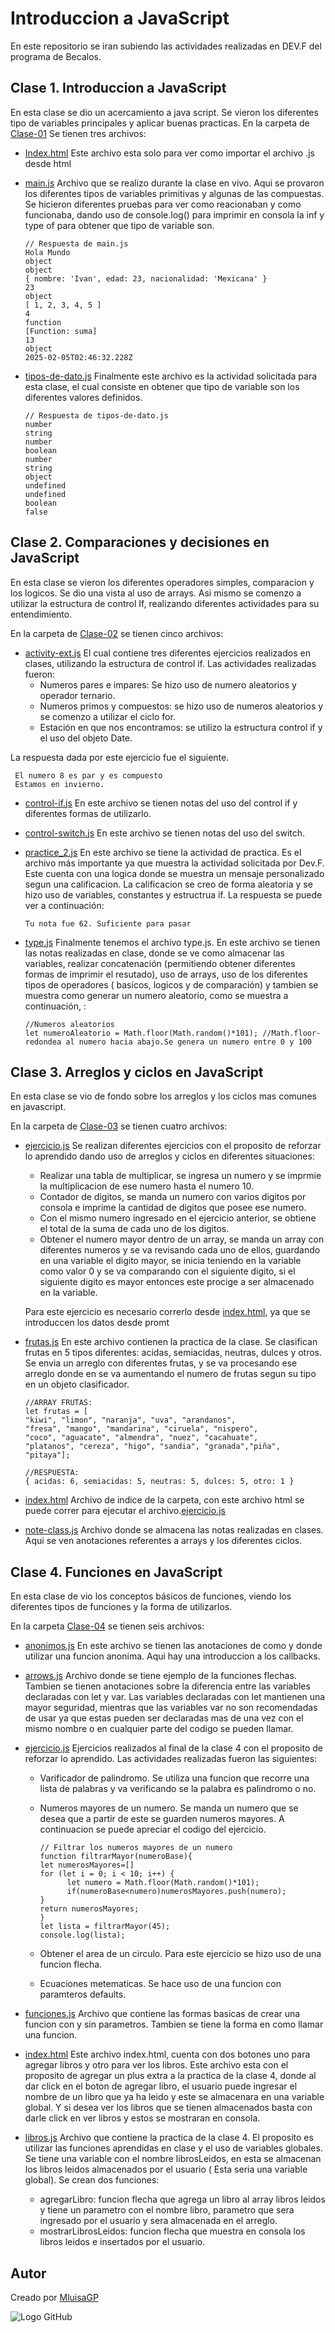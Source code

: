 # Introduccion a JavaScript

En este repositorio se iran subiendo las actividades realizadas en DEV.F del programa de Becalos.

## Clase 1. Introduccion a JavaScript

En esta clase se dio un acercamiento a java script. Se vieron los diferentes tipo de variables principales y aplicar buenas practicas.
En la carpeta de [Clase-01](https://github.com/MLuisaGP/Becalos-Introduccion-JavaScript/tree/main/Clase-01)
Se tienen tres archivos:
- [Index.html](https://github.com/MLuisaGP/Becalos-Introduccion-JavaScript/blob/main/Clase-01/index.html) Este archivo esta solo para ver como importar el archivo .js desde html

- [main.js](https://github.com/MLuisaGP/Becalos-Introduccion-JavaScript/blob/main/Clase-01/main.js) Archivo que se realizo durante la clase en vivo. Aqui se provaron los diferentes tipos de variables primitivas y algunas de las compuestas. Se hicieron diferentes pruebas para ver como reacionaban y como funcionaba, dando uso de console.log() para imprimir en consola la inf y type of para obtener que tipo de variable son. 

      // Respuesta de main.js
      Hola Mundo
      object
      object
      { nombre: 'Ivan', edad: 23, nacionalidad: 'Mexicana' }
      23
      object
      [ 1, 2, 3, 4, 5 ]
      4
      function
      [Function: suma]
      13
      object
      2025-02-05T02:46:32.228Z
  
- [tipos-de-dato.js](https://github.com/MLuisaGP/Becalos-Introduccion-JavaScript/blob/main/Clase-01/tipos-de-dato.js) Finalmente este archivo es la actividad solicitada para esta clase, el cual consiste en obtener que tipo de variable son los diferentes valores definidos.  

      // Respuesta de tipos-de-dato.js
      number
      string
      number
      boolean
      number
      string
      object
      undefined
      undefined
      boolean
      false


## Clase 2. Comparaciones y decisiones en JavaScript

En esta clase se vieron los diferentes operadores simples, comparacion y los logicos. Se dio una vista al uso de arrays. Asi mismo se comenzo a utilizar la estructura de control If, realizando diferentes actividades para su entendimiento.

En la carpeta de [Clase-02](https://github.com/MLuisaGP/Becalos-Introduccion-JavaScript/tree/main/Clase-02)
se tienen cinco archivos:
- [activity-ext.js](https://github.com/MLuisaGP/Becalos-Introduccion-JavaScript/blob/main/Clase-02/activity-ext.js) El cual contiene tres diferentes ejercicios realizados en clases, utilizando la estructura de control if. Las actividades realizadas fueron:
  - Numeros pares e impares: Se hizo uso de numero aleatorios y operador ternario.
  - Numeros primos y compuestos: se hizo uso de numeros aleatorios y se comenzo a utilizar el ciclo for.
  - Estación en que nos encontramos: se utilizo la estructura control if y el uso del objeto Date.

 La respuesta dada por este ejercicio fue el siguiente.

     El numero 8 es par y es compuesto
     Estamos en invierno.

- [control-if.js](https://github.com/MLuisaGP/Becalos-Introduccion-JavaScript/blob/main/Clase-02/control-if.js) En este archivo se tienen notas del uso del control if y diferentes formas de utilizarlo. 

- [control-switch.js](https://github.com/MLuisaGP/Becalos-Introduccion-JavaScript/blob/main/Clase-02/control-switch.js) En este archivo se tienen notas del uso del switch. 

- [practice_2.js](https://github.com/MLuisaGP/Becalos-Introduccion-JavaScript/blob/main/Clase-02/practice_2.js) En este archivo se tiene la actividad de practica. Es el archivo más importante ya que muestra la actividad solicitada por Dev.F. Este cuenta con una logica donde se muestra un mensaje personalizado segun una calificacion. La calificacion se creo de forma aleatoria y se hizo uso de variables, constantes y estructrua if.
La respuesta se puede ver a continuación:

      Tu nota fue 62. Suficiente para pasar


- [type.js](https://github.com/MLuisaGP/Becalos-Introduccion-JavaScript/blob/main/Clase-02/type.js) Finalmente tenemos el archivo type.js. En este archivo se tienen las notas realizadas en clase, donde se ve como almacenar las variables, realizar concatenación (permitiendo obtener diferentes formas de imprimir el resutado), uso de arrays, uso de los diferentes tipos de operadores ( basicos, logicos y de comparación) y tambien se muestra como generar un numero aleatorio, como se muestra a continuación, :

      //Numeros aleatorios
      let numeroAleatorio = Math.floor(Math.random()*101); //Math.floor- redondea al numero hacia abajo.Se genera un numero entre 0 y 100

## Clase 3. Arreglos y ciclos en JavaScript

En esta clase se vio de fondo sobre los arreglos y los ciclos mas comunes en javascript.

En la carpeta de [Clase-03](https://github.com/MLuisaGP/Becalos-Introduccion-JavaScript/tree/main/Clase-03)
se tienen cuatro archivos:
- [ejercicio.js](https://github.com/MLuisaGP/Becalos-Introduccion-JavaScript/blob/main/Clase-03/ejercicio.js) Se realizan diferentes ejercicios con el proposito de reforzar lo aprendido dando uso de arreglos y ciclos en diferentes situaciones:
  - Realizar una tabla de multiplicar, se ingresa un numero y se imprmie la multiplicacion de ese numero hasta el numero 10.
  - Contador de digitos, se manda un numero con varios digitos por consola e imprime la cantidad de digitos que posee ese numero.
  - Con el mismo numero ingresado en el ejercicio anterior, se obtiene el total de la suma de cada uno de los digitos.
  - Obtener el numero mayor dentro de un array, se manda un array con diferentes numeros y se va revisando cada uno de ellos, guardando en una variable el digito mayor, se inicia teniendo en la variable como valor 0 y se va comparando con el siguiente digito, si el siguiente digito es mayor entonces este procige a ser almacenado en la variable.
  
  Para este ejercicio es necesario correrlo desde [index.html](https://github.com/MLuisaGP/Becalos-Introduccion-JavaScript/blob/main/Clase-03/index.html), ya que se introduccen los datos desde promt

- [frutas.js](https://github.com/MLuisaGP/Becalos-Introduccion-JavaScript/blob/main/Clase-03/frutas.js) En este archivo contienen la practica de la clase. Se clasifican frutas en 5 tipos diferentes: acidas, semiacidas, neutras, dulces y otros. Se envia un arreglo con diferentes frutas, y se va procesando ese arreglo donde en se va aumentando el numero de frutas segun su tipo en un objeto clasificador.

      //ARRAY FRUTAS:
      let frutas = [
      "kiwi", "limon", "naranja", "uva", "arandanos",
      "fresa", "mango", "mandarina", "ciruela", "nispero",
      "coco", "aguacate", "almendra", "nuez", "cacahuate",
      "platanos", "cereza", "higo", "sandia", "granada","piña",
      "pitaya"];

      //RESPUESTA:
      { acidas: 6, semiacidas: 5, neutras: 5, dulces: 5, otro: 1 }

- [index.html](https://github.com/MLuisaGP/Becalos-Introduccion-JavaScript/blob/main/Clase-03/index.html) Archivo de indice de la carpeta, con este archivo html se puede correr para ejecutar el archivo.[ejercicio.js](https://github.com/MLuisaGP/Becalos-Introduccion-JavaScript/blob/main/Clase-03/ejercicio.js)

- [note-class.js](https://github.com/MLuisaGP/Becalos-Introduccion-JavaScript/blob/main/Clase-03/note-class.js) Archivo donde se almacena las notas realizadas en clases. Aqui se ven anotaciones referentes a arrays y los diferentes ciclos.

## Clase 4. Funciones en JavaScript

En esta clase de vio los conceptos básicos de funciones, viendo los diferentes tipos de funciones y la forma de utilizarlos.

En la carpeta [Clase-04](https://github.com/MLuisaGP/Becalos-Introduccion-JavaScript/tree/main/Clase-04)
se tienen seis archivos:
- [anonimos.js](https://github.com/MLuisaGP/Becalos-Introduccion-JavaScript/blob/main/Clase-04/anonimos.js) En este archivo se tienen las anotaciones de como y donde utilizar una funcion anonima. Aqui hay una introduccion a los callbacks.

- [arrows.js](https://github.com/MLuisaGP/Becalos-Introduccion-JavaScript/blob/main/Clase-04/arrows.js) Archivo donde se tiene ejemplo de la funciones flechas. Tambien se tienen anotaciones sobre la diferencia entre las variables declaradas con let y var. Las variables declaradas con let mantienen una mayor seguridad, mientras que las variables var no son recomendadas de usar ya que estas pueden ser declaradas mas de una vez con el mismo nombre o en cualquier parte del codigo se pueden llamar.

- [ejercicio.js](https://github.com/MLuisaGP/Becalos-Introduccion-JavaScript/blob/main/Clase-04/ejercicio.js) Ejercicios realizados al final de la clase 4 con el proposito de reforzar lo aprendido. Las actividades realizadas fueron las siguientes:
   - Varificador de palindromo. Se utiliza una funcion que recorre una lista de palabras y va verificando se la palabra es palindromo o no.
   - Numeros mayores de un numero. Se manda un numero que se desea que a partir de este se guarden numeros mayores. A continuacion se puede apreciar el codigo del ejercicio.

         // Filtrar los numeros mayores de un numero
         function filtrarMayor(numeroBase){
         let numerosMayores=[]
         for (let i = 0; i < 10; i++) {
               let numero = Math.floor(Math.random()*101); 
               if(numeroBase<numero)numerosMayores.push(numero);
         }
         return numerosMayores;
         }         
         let lista = filtrarMayor(45);
         console.log(lista);
  
  - Obtener el area de un circulo. Para este ejercicio se hizo uso de una funcion flecha.
  - Ecuaciones metematicas. Se hace uso de una funcion con paramteros defaults.

- [funciones.js](https://github.com/MLuisaGP/Becalos-Introduccion-JavaScript/blob/main/Clase-04/funciones.js) Archivo que contiene las formas basicas de crear una funcion con y sin parametros. Tambien se tiene la forma en como llamar una funcion.

- [index.html](https://github.com/MLuisaGP/Becalos-Introduccion-JavaScript/blob/main/Clase-04/index.html) Este archivo index.html, cuenta con dos botones uno para agregar libros y otro para ver los libros. Este archivo esta con el proposito de agregar un plus extra a la practica de la clase 4, donde al dar click en el boton de agregar libro, el usuario puede ingresar el nombre de un libro que ya ha leido y este se almacenara en una variable global. Y si desea ver los libros que se tienen almacenados basta con darle click en ver libros y estos se mostraran en consola.

- [libros.js](https://github.com/MLuisaGP/Becalos-Introduccion-JavaScript/blob/main/Clase-04/libros.js) Archivo que contiene la practica de la clase 4. El proposito es utilizar las funciones aprendidas en clase y el uso de variables globales. Se tiene una variable con el nombre librosLeidos, en esta se almacenan los libros leidos almacenados por el usuario ( Esta seria una variable global). Se crean dos funciones:
  - agregarLibro: funcion flecha que agrega un libro al array libros leidos y tiene un parametro con el nombre libro, parametro que sera ingresado por el usuario y sera almacenada en el arreglo.
  - mostrarLibrosLeidos: funcion flecha que muestra en consola los libros leidos e insertados por el usuario.


## Autor

Creado por [MluisaGP](https://github.com/MLuisaGP)

![Logo GitHub](https://foundations.projectpythia.org/_images/GitHub-logo.png)